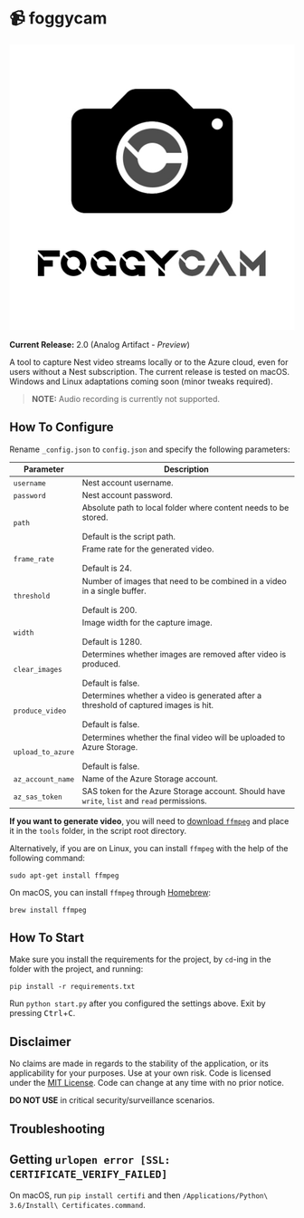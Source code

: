 # 📹 foggycam


![Foggycam logo](images/logo.jpg)

**Current Release:** 2.0 (Analog Artifact - _Preview_)

A tool to capture Nest video streams locally or to the Azure cloud, even for users without a Nest subscription. The current release is tested on macOS. Windows and Linux adaptations coming soon (minor tweaks required).

>**NOTE:** Audio recording is currently not supported.

## How To Configure

Rename `_config.json` to `config.json` and specify the following parameters:

|Parameter|Description|
|-----|-----|
|`username`|Nest account username.|
|`password`|Nest account password.|
|`path`|Absolute path to local folder where content needs to be stored.<br/><br/>Default is the script path.|
|`frame_rate`|Frame rate for the generated video.<br/><br/>Default is 24.|
|`threshold`|Number of images that need to be combined in a video in a single buffer.<br/><br/>Default is 200.|
|`width`|Image width for the capture image.<br/><br/>Default is 1280.|
|`clear_images`|Determines whether images are removed after video is produced.<br/><br/>Default is false.|
|`produce_video`|Determines whether a video is generated after a threshold of captured images is hit.<br/><br/>Default is false.|
|`upload_to_azure`|Determines whether the final video will be uploaded to Azure Storage.<br/><br/>Default is false.|
|`az_account_name`|Name of the Azure Storage account.|
|`az_sas_token`|SAS token for the Azure Storage account. Should have `write`, `list` and `read` permissions.|


**If you want to generate video**, you will need to [download `ffmpeg`](https://www.ffmpeg.org/download.html) and place it in the `tools` folder, in the script root directory.

Alternatively, if you are on Linux, you can install `ffmpeg` with the help of the following command:

```
sudo apt-get install ffmpeg
```

On macOS, you can install `ffmpeg` through [Homebrew](https://brew.sh):

```
brew install ffmpeg
```

## How To Start

Make sure you install the requirements for the project, by `cd`-ing in the folder with the project, and running:

```
pip install -r requirements.txt
```

Run `python start.py` after you configured the settings above. Exit by pressing <kbd>Ctrl</kbd>+<kbd>C</kbd>.

## Disclaimer

No claims are made in regards to the stability of the application, or its applicability for your purposes. Use at your own risk. Code is licensed under the [MIT License](https://opensource.org/licenses/MIT). Code can change at any time with no prior notice.

**DO NOT USE** in critical security/surveillance scenarios.

## Troubleshooting

## Getting `urlopen error [SSL: CERTIFICATE_VERIFY_FAILED]`

On macOS, run  `pip install certifi` and then `/Applications/Python\ 3.6/Install\ Certificates.command`.

